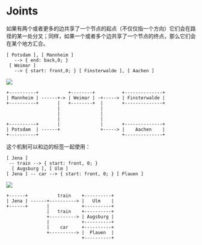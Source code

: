 # Joints

如果有两个或者更多的边共享了一个节点的起点（不仅仅指一个方向）它们会在路径的某一处分叉；同样，如果一个或者多个边共享了一个节点的终点，那么它们会在某个地方汇合。

```
[ Potsdam ], [ Mannheim ]
   --> { end: back,0; }
 [ Weimar ]
   --> { start: front,0; } [ Finsterwalde ], [ Aachen ]
```

![](http://bloodgate.com/perl/graph/manual/img/joints.png)

```
+----------+           +--------+          +--------------+
| Mannheim | ------+-> | Weimar | -+-----> | Finsterwalde |
+----------+       |   +--------+  |       +--------------+
                   |               |
                   |               |
                   |               |
+----------+       |               |       +--------------+
| Potsdam  | ------+               +-----> |    Aachen    |
+----------+                               +--------------+
```

这个机制可以和边的标签一起使用：

```
[ Jena ] 
 -- train --> { start: front, 0; } 
  [ Augsburg ], [ Ulm ]
[ Jena ] -- car --> { start: front, 0; } [ Plauen ]
```

![](http://bloodgate.com/perl/graph/manual/img/joint_labels.png)

```
+------+           train    +----------+
| Jena | ------+----------> |   Ulm    |
+------+       |            +----------+
               |   train    +----------+
               +----------> | Augsburg |
               |            +----------+
               |    car     +----------+
               +----------> |  Plauen  |
                            +----------+
```



